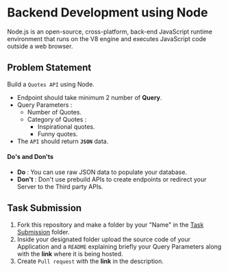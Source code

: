 # Backend Development using Node

Node.js is an open-source, cross-platform, back-end JavaScript runtime environment that runs on the V8 engine and executes JavaScript code outside a web browser.

## Problem Statement

Build a `Quotes API` using Node. <br>

- Endpoint should take minimum 2 number of **Query**.
- Query Parameters :
  - Number of Quotes.
  - Category of Quotes :
    - Inspirational quotes.
    - Funny quotes.
- The `API` should return **`JSON`** data.

#### Do's and Don'ts
- **Do** : You can use raw JSON data to populate your database. <br>
- **Don't** :  Don't use prebuild APIs to create endpoints or redirect your Server to the Third party APIs.

## Task Submission

1. Fork this repository and make a folder by your "Name" in the [Task Submission](./Task%20Submission) folder.
2. Inside your designated folder upload the source code of your Application and a `README` explaining briefly your Query Parameters along with the **link** where it is being hosted.
3. Create `Pull request` with the **link** in the description.

